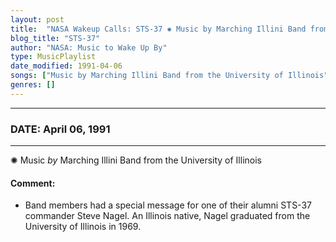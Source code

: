 ```yaml
---
layout: post
title:  "NASA Wakeup Calls: STS-37 ✺ Music by Marching Illini Band from the University of Illinois ✫ April 06, 1991"
blog_title: "STS-37"
author: "NASA: Music to Wake Up By"
type: MusicPlaylist
date_modified: 1991-04-06
songs: ["Music by Marching Illini Band from the University of Illinois"]
genres: []
---
```


----
### DATE: April 06, 1991
----
✺ Music *by* Marching Illini Band from the University of Illinois  

#### Comment:
* Band members had a special message for one of their alumni STS-37 commander Steve Nagel. An Illinois native, Nagel graduated from the University of Illinois in 1969.



<br/>
<center>
	<a target="_blank"
	   href="https://twitter.com/intent/tweet?hashtags=Space,NASA,Playlist,NASAWakeupCalls,SpaceProgram&text=🚀 {{ page.author}}, '{{ page.songs.first }}' {{ page.title }}, {{ site.url }}{{ page.url }}&via=nasawakeupcalls"><i class="fab fa-twitter" title="Tweet this page" alt="Tweet this page" style="font-size: 1.3em;"></i></a>
	&nbsp; 	<i class="fas fa-user-astronaut" style="font-size: 1.5em;"></i> &nbsp;
    <a id="custom_amazon_link"
       type="amzn" search="#"
       category="popular music">
    <i class="fab fa-amazon" style="font-size: 1.3em;"></i></a>
</center>

<!-- Randomly resolve an individual entry from a song array -->
<script src="/assets/javascript/seedrandom.min.js"></script>
<script>
  var wake_me_up = ["Music by Marching Illini Band from the University of Illinois"];
  var prng = new Math.seedrandom();
  function randomSong() {
    song = wake_me_up[Math.floor(Math.random() * wake_me_up.length)];
    var amazon_link = document.getElementById("custom_amazon_link");
    amazon_link.setAttribute("search", song);
  }
  window.onload = randomSong();
</script>
